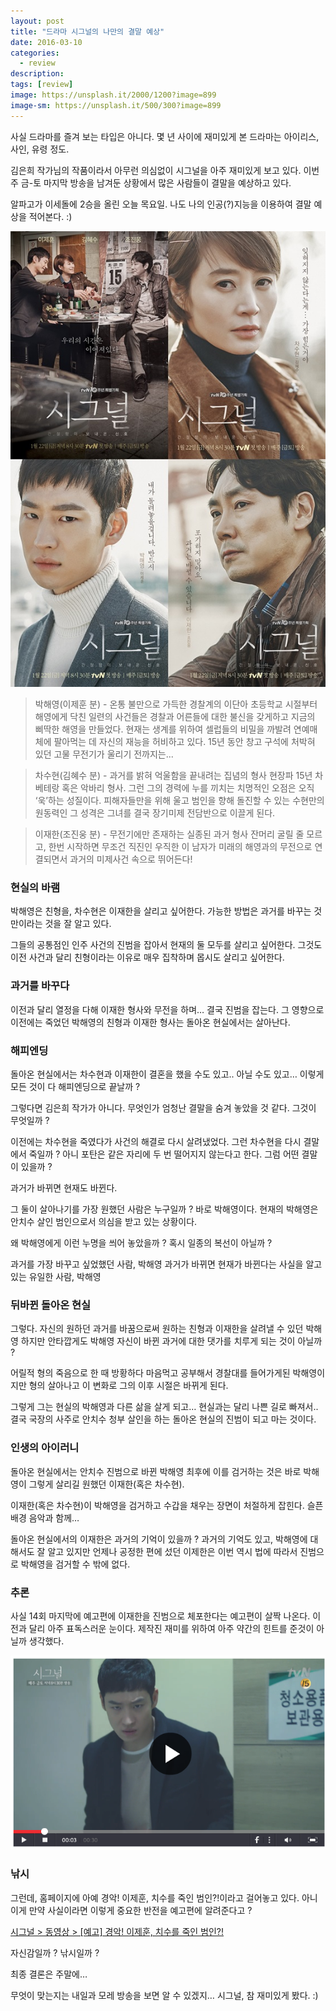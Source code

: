 ```yaml
---
layout: post
title: "드라마 시그널의 나만의 결말 예상"
date: 2016-03-10
categories:
  - review
description:
tags: [review]
image: https://unsplash.it/2000/1200?image=899
image-sm: https://unsplash.it/500/300?image=899
---
```


사실 드라마를 즐겨 보는 타입은 아니다.
몇 년 사이에 재미있게 본 드라마는 아이리스, 사인, 유령 정도.

김은희 작가님의 작품이라서 아무런 의심없이 시그널을 아주 재미있게 보고 있다.  이번주 금-토 마지막 방송을 남겨둔 상황에서 많은 사람들이 결말을 예상하고 있다.

<!--more-->

알파고가 이세돌에 2승을 올린 오늘 목요일.
나도 나의 인공(?)지능을 이용하여 결말 예상을 적어본다. :)

![img](https://raw.githubusercontent.com/tkhwang/tkhwang-etc/master/img/2016/03/tvn-signal.jpg)

> 박해영(이제훈 분) - 온통 불만으로 가득한 경찰계의 이단아
> 초등학교 시절부터 해영에게 닥친 일련의 사건들은 경찰과 어른들에 대한 불신을 갖게하고 지금의 삐딱한 해영을 만들었다. 현재는 생계를 위하여 셀럽들의 비밀을 까발려 연예매체에 팔아먹는 데 자신의 재능을 허비하고 있다. 15년 동안 창고 구석에 처박혀 있던 고물 무전기가 울리기 전까지는...

>차수현(김혜수 분) - 과거를 밝혀 억울함을 끝내려는 집념의 형사
>현장파 15년 차 베테랑 혹은 악바리 형사. 그런 그의 경력에 누를 끼치는 치명적인 오점은 오직 ‘욱’하는 성질이다. 피해자들만을 위해 울고 범인을 향해 돌진할 수 있는 수현만의 원동력인 그 성격은 그녀를 결국 장기미제 전담반으로 이끌게 된다.

>이재한(조진웅 분) - 무전기에만 존재하는 실종된 과거 형사
>잔머리 굴릴 줄 모르고, 한번 시작하면 무조건 직진인 우직한 이 남자가 미래의 해영과의 무전으로 연결되면서 과거의 미제사건 속으로 뛰어든다!

### 현실의 바램

박해영은 친형을, 차수현은 이재한을 살리고 싶어한다.
가능한 방법은 과거를 바꾸는 것만이라는 것을 잘 알고 있다.

그들의 공통점인 인주 사건의 진범을 잡아서 현재의 둘 모두를 살리고 싶어한다.
그것도 이전 사건과 달리 친형이라는 이유로 매우 집착하며 몹시도 살리고 싶어한다.

### 과거를 바꾸다

이전과 달리 열정을 다해 이재한 형사와 무전을 하며… 결국 진범을 잡는다.
그 영향으로 이전에는 죽었던 박해영의 친형과 이재한 형사는 돌아온 현실에서는 살아난다.

### 해피엔딩

돌아온 현실에서는 차수현과 이재한이 결혼을 했을 수도 있고.. 아닐 수도 있고…
이렇게 모든 것이 다 해피엔딩으로 끝날까 ?

그렇다면 김은희 작가가 아니다.
무엇인가 엄청난 결말을 숨겨 놓았을 것 같다. 그것이 무엇일까 ?

이전에는 차수현을 죽였다가 사건의 해결로 다시 살려냈었다.
그런 차수현을 다시 결말에서 죽일까 ? 아니 포탄은 같은 자리에 두 번 떨어지지 않는다고 한다. 그럼 어떤 결말이 있을까 ?

과거가 바뀌면 현재도 바뀐다.

그 둘이 살아나기를 가장 원했던 사람은 누구일까 ? 바로 박해영이다.
현재의 박해영은 안치수 살인 범인으로서 의심을 받고 있는 상황이다.

왜 박해영에게 이런 누명을 씌어 놓았을까 ?
혹시 일종의 복선이 아닐까 ?

과거를 가장 바꾸고 싶었했던 사람, 박해영
과거가 바뀌면 현재가 바뀐다는 사실을 알고 있는 유일한 사람, 박해영

### 뒤바뀐 돌아온 현실

그렇다. 자신의 원하던 과거를 바꿈으로써 원하는 친형과 이재한을 살려낼 수 있던 박해영
하지만 안타깝게도 박해영 자신이 바뀐 과거에 대한 댓가를 치루게 되는 것이 아닐까 ?

어릴적 형의 죽음으로 한 때 방황하다 마음먹고 공부해서 경찰대를 들어가게된 박해영이지만 형의 살아나고 이 변화로 그의 이후 시절은 바뀌게 된다.

그렇게 그는 현실의 박해영과 다른 삶을 살게 되고…
현실과는 달리 나쁜 길로 빠져서.. 결국 국장의 사주로 안치수 청부 살인을 하는 돌아온 현실의 진범이 되고 마는 것이다.

### 인생의 아이러니

돌아온 현실에서는 안치수 진범으로 바뀐 박해영
최후에 이를 검거하는 것은 바로 박해영이 그렇게 살리길 원했던 이재한(혹은 차수현).

이재한(혹은 차수현)이 박해영을 검거하고 수갑을 채우는 장면이 처절하게 잡힌다.
슬픈 배경 음악과 함께…

돌아온 현실에서의 이재한은 과거의 기억이 있을까 ?
과거의 기억도 있고, 박해영에 대해서도 잘 알고 있지만 언제나 공정한 편에 섰던 이제한은 이번 역시 법에 따라서 진범으로 박해영을 검거할 수 밖에 없다.

### 추론

사실 14회 마지막에 예고편에 이재한을 진범으로 체포한다는 예고편이 살짝 나온다. 이전과 달리 아주 표독스러운 눈이다.
제작진 재미를 위하여 아주 약간의 힌트를 준것이 아닐까 생각했다.

![img](https://raw.githubusercontent.com/tkhwang/tkhwang-etc/master/img/2016/03/signal-ep14.png)

### 낚시

그런데, 홈페이지에 아예 경악! 이제훈, 치수를 죽인 범인?!이라고 걸어놓고 있다.
아니 이게 만약 사실이라면 이렇게 중요한 반전을 예고편에 알려준다고 ?

[시그널 > 동영상 > [예고] 경악! 이제훈, 치수를 죽인 범인?!](http://program.interest.me/tvn/signal/1/Vod/View/142251)

자신감일까 ?
낚시일까 ?

최종 결론은 주말에…

무엇이 맞는지는 내일과 모레 방송을 보면 알 수 있겠지…
시그널, 참 재미있게 봤다. :)
